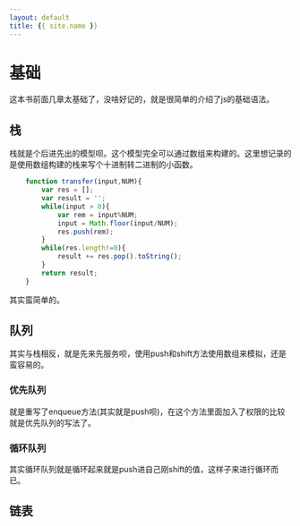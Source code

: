 ```yaml
---
layout: default
title: {{ site.name }}
---
```

# 基础
这本书前面几章太基础了，没啥好记的，就是很简单的介绍了js的基础语法。

## 栈
栈就是个后进先出的模型呗。这个模型完全可以通过数组来构建的。这里想记录的是使用数组构建的栈来写个十进制转二进制的小函数。

```javascript
    function transfer(input,NUM){
        var res = [];
        var result = '';
        while(input > 0){
            var rem = input%NUM;
            input = Math.floor(input/NUM);
            res.push(rem);
        }
        while(res.length!=0){
            result += res.pop().toString();
        }
        return result;
    }
```

其实蛮简单的。

## 队列
其实与栈相反，就是先来先服务呗，使用push和shift方法使用数组来模拟，还是蛮容易的。

### 优先队列
就是重写了enqueue方法(其实就是push呗)，在这个方法里面加入了权限的比较就是优先队列的写法了。

### 循环队列
其实循环队列就是循环起来就是push进自己刚shift的值，这样子来进行循环而已。

## 链表
